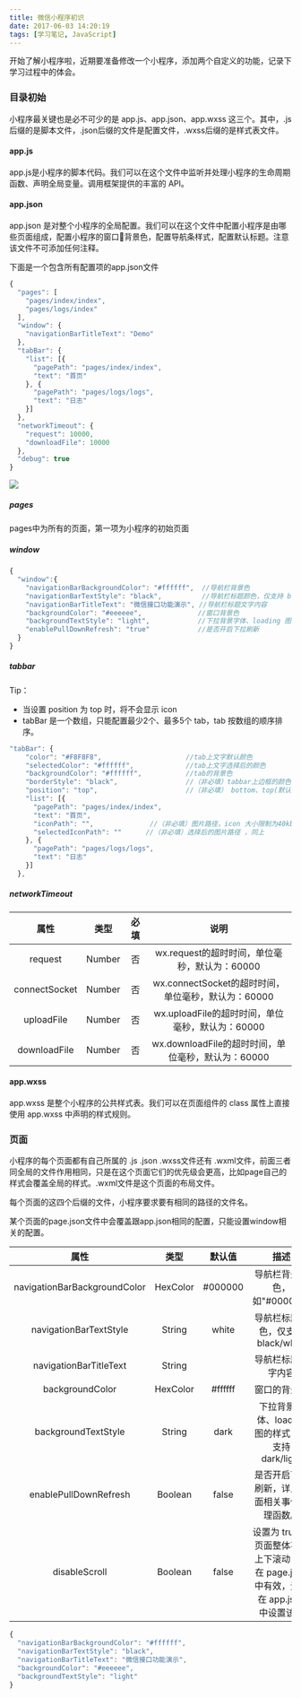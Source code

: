 ```yaml
---
title: 微信小程序初识
date: 2017-06-03 14:20:19
tags: [学习笔记, JavaScript]
---
```


开始了解小程序啦，近期要准备修改一个小程序，添加两个自定义的功能，记录下学习过程中的体会。

### 目录初始
小程序最关键也是必不可少的是 app.js、app.json、app.wxss 这三个。其中，.js后缀的是脚本文件，.json后缀的文件是配置文件，.wxss后缀的是样式表文件。

<!--more-->

#### app.js

app.js是小程序的脚本代码。我们可以在这个文件中监听并处理小程序的生命周期函数、声明全局变量。调用框架提供的丰富的 API。


#### app.json
app.json 是对整个小程序的全局配置。我们可以在这个文件中配置小程序是由哪些页面组成，配置小程序的窗口背景色，配置导航条样式，配置默认标题。注意该文件不可添加任何注释。

下面是一个包含所有配置项的app.json文件

``` javascript
{
  "pages": [
    "pages/index/index",
    "pages/logs/index"
  ],
  "window": {
    "navigationBarTitleText": "Demo"
  },
  "tabBar": {
    "list": [{
      "pagePath": "pages/index/index",
      "text": "首页"
    }, {
      "pagePath": "pages/logs/logs",
      "text": "日志"
    }]
  },
  "networkTimeout": {
    "request": 10000,
    "downloadFile": 10000
  },
  "debug": true
}
```

![](http://ojam5z7vg.bkt.clouddn.com/app.json%E9%85%8D%E7%BD%AE%E6%96%87%E4%BB%B6)

##### pages

pages中为所有的页面，第一项为小程序的初始页面

##### window

``` javascript
{
  "window":{
    "navigationBarBackgroundColor": "#ffffff",  //导航栏背景色
    "navigationBarTextStyle": "black",          //导航栏标题颜色，仅支持 black/white
    "navigationBarTitleText": "微信接口功能演示", //导航栏标题文字内容
    "backgroundColor": "#eeeeee",              //窗口背景色
    "backgroundTextStyle": "light",            //下拉背景字体、loading 图的样式，仅支持 dark/light
    "enablePullDownRefresh": "true"            //是否开启下拉刷新
  }
}
```

##### tabbar

Tip：

* 当设置 position 为 top 时，将不会显示 icon
* tabBar 是一个数组，只能配置最少2个、最多5个 tab，tab 按数组的顺序排序。

``` javascript
"tabBar": {
	"color": "#F8F8F8",          			//tab上文字默认颜色
	"selectedColor": "#ffffff",		        //tab上文字选择后的颜色
	"backgroundColor": "#ffffff",			//tab的背景色
	"borderStyle": "black",					//（非必填）tabbar上边框的颜色， 仅支持 black/white
	"position": "top",						//（非必填） bottom、top(默认为top)
    "list": [{
      "pagePath": "pages/index/index",
      "text": "首页",
      "iconPath": "",              //（非必填）图片路径，icon 大小限制为40kb，建议尺寸为 81px * 81px，当 postion 为 top 时，此参数无效
      "selectedIconPath": ""      //（非必填）选择后的图片路径 ，同上
    }, {
      "pagePath": "pages/logs/logs",
      "text": "日志"
    }]
  },

```

##### networkTimeout


|属性	|类型	|必填	|说明|
|:--------:|:---------:|:-------:|:-:|
|request	|Number	|否	|wx.request的超时时间，单位毫秒，默认为：60000|
|connectSocket	|Number	|否|	wx.connectSocket的超时时间，单位毫秒，默认为：60000|
|uploadFile	|Number	|否|	wx.uploadFile的超时时间，单位毫秒，默认为：60000|
|downloadFile|	Number	|否	|wx.downloadFile的超时时间，单位毫秒，默认为：60000|


#### app.wxss
app.wxss 是整个小程序的公共样式表。我们可以在页面组件的 class 属性上直接使用 app.wxss 中声明的样式规则。


### 页面

小程序的每个页面都有自己所属的 .js .json .wxss文件还有 .wxml文件，前面三者同全局的文件作用相同，只是在这个页面它们的优先级会更高，比如page自己的样式会覆盖全局的样式。.wxml文件是这个页面的布局文件。

每个页面的这四个后缀的文件，小程序要求要有相同的路径的文件名。

某个页面的page.json文件中会覆盖跟app.json相同的配置，只能设置window相关的配置。

|属性|	类型|	默认值|	描述|
|:-:|:-:|:-:|:-:|
|navigationBarBackgroundColor|	HexColor|	#000000|	导航栏背景颜色，如"#000000"
|navigationBarTextStyle|	String	|white	|导航栏标题颜色，仅支持 black/white
|navigationBarTitleText|	String	|	|导航栏标题文字内容
|backgroundColor|	HexColor|	#ffffff|	窗口的背景色
|backgroundTextStyle	|String|	dark|	下拉背景字体、loading 图的样式，仅支持 dark/light
|enablePullDownRefresh|	Boolean|	false|	是否开启下拉刷新，详见页面相关事件处理函数。
|disableScroll|	Boolean|	false|	设置为 true 则页面整体不能上下滚动；只在 page.json 中有效，无法在 app.json 中设置该项


``` javascript
{
  "navigationBarBackgroundColor": "#ffffff",
  "navigationBarTextStyle": "black",
  "navigationBarTitleText": "微信接口功能演示",
  "backgroundColor": "#eeeeee",
  "backgroundTextStyle": "light"
}

```